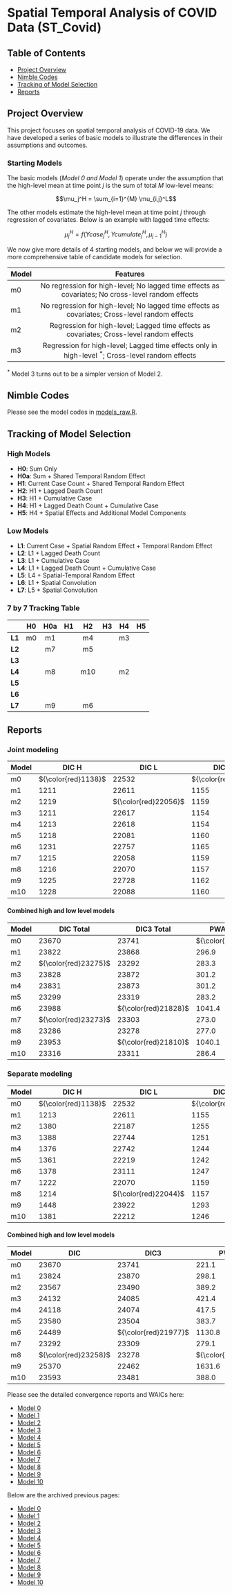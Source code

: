 # Spatial Temporal Analysis of COVID Data (ST_Covid)

## Table of Contents
- [Project Overview](#project-overview)
- [Nimble Codes](#nimble-codes)
- [Tracking of Model Selection](#tracking-of-model-selection)
- [Reports](#reports)

## Project Overview

This project focuses on spatial temporal analysis of COVID-19 data. We have developed a series of basic models to illustrate the differences in their assumptions and outcomes.  

### Starting Models 
The basic models (*Model 0 and Model 1*) operate under the assumption that the high-level mean at time point $j$ is the sum of total $M$ low-level means: 

$$\mu_j^H = \sum_{i=1}^{M} \mu_{i,j}^L$$

The other models estimate the high-level mean at time point $j$ through regression of covariates. Below is an example with lagged time effects: 

$$\mu_j^H = f(Ycase_{j}^H, Ycumulate_{j}^H, \mu_{j-1}^H)$$

We now give more details of 4 starting models, and below we will provide a more comprehensive table of candidate models for selection.

| Model | Features |
|-------|:--------:|
| m0 | No regression for high-level; No lagged time effects as covariates; No cross-level random effects |
| m1 | No regression for high-level; No lagged time effects as covariates; Cross-level random effects |
| m2 | Regression for high-level; Lagged time effects as covariates; Cross-level random effects | 
| m3 | Regression for high-level; Lagged time effects only in high-level ${}^*$; Cross-level random effects | 

${}^*$ Model 3 turns out to be a simpler version of Model 2.

## Nimble Codes

Please see the model codes in [models_raw.R](https://github.com/Sijianf/ST_Covid/blob/main/codes/models_raw.R).  

## Tracking of Model Selection

### High Models
- **H0**: Sum Only
- **H0a**: Sum + Shared Temporal Random Effect
- **H1**: Current Case Count + Shared Temporal Random Effect
- **H2**: H1 + Lagged Death Count
- **H3**: H1 + Cumulative Case
- **H4**: H1 + Lagged Death Count + Cumulative Case
- **H5**: H4 + Spatial Effects and Additional Model Components

### Low Models
- **L1**: Current Case + Spatial Random Effect + Temporal Random Effect
- **L2**: L1 + Lagged Death Count
- **L3**: L1 + Cumulative Case
- **L4**: L1 + Lagged Death Count + Cumulative Case
- **L5**: L4 + Spatial-Temporal Random Effect
- **L6**: L1 + Spatial Convolution
- **L7**: L5 + Spatial Convolution

### 7 by 7 Tracking Table

|         |  **H0**  |  **H0a** |  **H1**  |  **H2**  |  **H3**  |  **H4**  |  **H5**  |
|:-------:|:--------:|:--------:|:--------:|:--------:|:--------:|:--------:|:--------:|
| **L1**  |    m0    |    m1    |          |    m4    |          |    m3    |          |
| **L2**  |          |    m7    |          |    m5    |          |          |          |
| **L3**  |          |          |          |          |          |          |          |
| **L4**  |          |    m8    |          |    m10   |          |    m2    |          |
| **L5**  |          |          |          |          |          |          |          |
| **L6**  |          |          |          |          |          |          |          |
| **L7**  |          |    m9    |          |    m6    |          |          |          |

## Reports

### Joint modeling

| Model |  DIC H  |  DIC L  | DIC3 H  | DIC3 L  | PWAIC H | PWAIC L | WAIC H  | WAIC L  |
|-------|---------|---------|---------|---------|---------|---------|---------|---------|
| m0    | ${\color{red}1138}$  | $22532$ | ${\color{red}1111}$  | $22630$ | ${\color{red}21.4}$  | ${\color{red}199.7}$ | ${\color{red}1121}$  | $22643$ |
| m1    | $1211$  | $22611$ | $1155$  | $22713$ | $41.9$  | $255.0$ | $1182$  | $22736$ |
| m2    | $1219$  | ${\color{red}22056}$ | $1159$  | $22133$ | $43.5$  | $239.8$ | $1186$  | $22154$ |
| m3    | $1211$  | $22617$ | $1154$  | $22718$ | $42.2$  | $259.0$ | $1181$  | $22741$ |
| m4    | $1213$  | $22618$ | $1154$  | $22719$ | $42.3$  | $258.9$ | $1181$  | $22743$ |
| m5    | $1218$  | $22081$ | $1160$  | $22159$ | $43.6$  | $239.6$ | $1187$  | $22180$ |
| m6    | $1231$  | $22757$ | $1165$  | $20663$ | $46.6$  | $994.8$ | $1194$  | $21040$ |
| m7    | $1215$  | $22058$ | $1159$  | $22144$ | $43.2$  | $229.8$ | $1186$  | $22164$ |
| m8    | $1216$  | $22070$ | $1157$  | $22121$ | $42.7$  | $234.3$ | $1184$  | $22141$ |
| m9    | $1225$  | $22728$ | $1162$  | ${\color{red}20648}$ | $44.0$  | $996.1$ | $1190$  | ${\color{red}21028}$ |
| m10   | $1228$  | $22088$ | $1160$  | $22151$ | $44.2$  | $242.2$ | $1188$  | $22173$ |

#### Combined high and low level models 

| Model | DIC Total | DIC3 Total | PWAIC Total | WAIC Total | 
|-------|-----------|------------|-------------|------------|
| m0    | 23670     | 23741      | ${\color{red}221.1}$  | 23764      |
| m1    | 23822     | 23868      | 296.9       | 23918      |
| m2    | ${\color{red}23275}$ | 23292      | 283.3       | 23340      |
| m3    | 23828     | 23872      | 301.2       | 23922      |
| m4    | 23831     | 23873      | 301.2       | 23924      |
| m5    | 23299     | 23319      | 283.2       | 23367      |
| m6    | 23988     | ${\color{red}21828}$ | 1041.4      | 22234      |
| m7    | ${\color{red}23273}$ | 23303      | 273.0  | 23350      |
| m8    | 23286     | 23278 | 277.0       | 23325 |
| m9    | 23953     | ${\color{red}21810}$ | 1040.1      | ${\color{red}22218}$ |
| m10   | 23316     | 23311      | 286.4       | 23361      |


### Separate modeling

| Model |  DIC H  |  DIC L  | DIC3 H  | DIC3 L  | PWAIC H | PWAIC L | WAIC H  | WAIC L  |
|-------|---------|---------|---------|---------|---------|---------|---------|---------|
| m0    | ${\color{red}1138}$  | $22532$ | ${\color{red}1111}$  | $22630$ | ${\color{red}21.4}$  | ${\color{red}199.7}$ | ${\color{red}1121}$  | $22643$ |
| m1    | $1213$  | $22611$ | $1155$  | $22715$ | $41.8$  | $256.3$ | $1182$  | $22737$ |
| m2    | $1380$  | $22187$ | $1255$  | $22235$ | $93.2$  | $296.0$ | $1326$  | $22267$ |
| m3    | $1388$  | $22744$ | $1251$  | $22834$ | $91.9$  | $329.5$ | $1320$  | $22871$ |
| m4    | $1376$  | $22742$ | $1244$  | $22830$ | $90.3$  | $327.2$ | $1313$  | $22866$ |
| m5    | $1361$  | $22219$ | $1242$  | $22262$ | $89.2$  | $294.5$ | $1310$  | $22294$ |
| m6    | $1378$  | $23111$ | $1247$  | ${\color{red}20730}$ | $90.8$  | $1040$  | $1316$  | ${\color{red}21133}$ |
| m7    | $1222$  | $22070$ | $1159$  | $22150$ | $43.4$  | $235.7$ | $1187$  | $22170$ |
| m8    | $1214$  | ${\color{red}22044}$ | $1157$  | $22121$ | $43.0$  | $235.3$ | $1185$  | $22142$ |
| m9    | $1448$  | $23922$ | $1293$  | $21169$ | $94.6$  | $1537$  | $1361$  | $21915$ |
| m10   | $1381$  | $22212$ | $1246$  | $22235$ | $90.9$  | $297.1$ | $1316$  | $22267$ |

#### Combined high and low level models 

| Model |   DIC  |  DIC3  |  PWAIC  |  WAIC  |
|-------|--------|--------|---------|--------|
| m0    | 23670  | 23741  | 221.1   | 23764  |
| m1    | 23824  | 23870  | 298.1   | 23919  |
| m2    | 23567  | 23490  | 389.2   | 23593  |
| m3    | 24132  | 24085  | 421.4   | 24191  |
| m4    | 24118  | 24074  | 417.5   | 24179  |
| m5    | 23580  | 23504  | 383.7   | 23604  |
| m6    | 24489  | ${\color{red}21977}$  | 1130.8  | ${\color{red}22449}$  |
| m7    | 23292  | 23309  | 279.1   | 23357  |
| m8    | ${\color{red}23258}$  | 23278  | ${\color{red}278.3}$   | 23327  |
| m9    | 25370  | 22462  | 1631.6  | 23276  |
| m10   | 23593  | 23481  | 388.0   | 23583  |



Please see the detailed convergence reports and WAICs here: 

- [Model 0](https://sijianf.github.io/ST_Covid/pages/Report_Aug_m0.html)
- [Model 1](https://sijianf.github.io/ST_Covid/pages/Report_Aug_m1.html)
- [Model 2](https://sijianf.github.io/ST_Covid/pages/Report_Aug_m2.html)
- [Model 3](https://sijianf.github.io/ST_Covid/pages/Report_Aug_m3.html)
- [Model 4](https://sijianf.github.io/ST_Covid/pages/Report_Aug_m4.html)
- [Model 5](https://sijianf.github.io/ST_Covid/pages/Report_Aug_m5.html)
- [Model 6](https://sijianf.github.io/ST_Covid/pages/Report_Aug_m6.html)
- [Model 7](https://sijianf.github.io/ST_Covid/pages/Report_Aug_m7.html)
- [Model 8](https://sijianf.github.io/ST_Covid/pages/Report_Aug_m8.html)
- [Model 9](https://sijianf.github.io/ST_Covid/pages/Report_Aug_m9.html)
- [Model 10](https://sijianf.github.io/ST_Covid/pages/Report_Aug_m10.html)

Below are the archived previous pages: 

- [Model 0](https://sijianf.github.io/ST_Covid/pages/archived/Report_Aug_m0.html)
- [Model 1](https://sijianf.github.io/ST_Covid/pages/archived/Report_Aug_m1.html)
- [Model 2](https://sijianf.github.io/ST_Covid/pages/archived/Report_Aug_m2.html)
- [Model 3](https://sijianf.github.io/ST_Covid/pages/archived/Report_Aug_m3.html)
- [Model 4](https://sijianf.github.io/ST_Covid/pages/archived/Report_Aug_m4.html)
- [Model 5](https://sijianf.github.io/ST_Covid/pages/archived/Report_Aug_m5.html)
- [Model 6](https://sijianf.github.io/ST_Covid/pages/archived/Report_Aug_m6.html)
- [Model 7](https://sijianf.github.io/ST_Covid/pages/archived/Report_Aug_m7.html)
- [Model 8](https://sijianf.github.io/ST_Covid/pages/archived/Report_Aug_m8.html)
- [Model 9](https://sijianf.github.io/ST_Covid/pages/archived/Report_Aug_m9.html)
- [Model 10](https://sijianf.github.io/ST_Covid/pages/archived/Report_Aug_m10.html)



